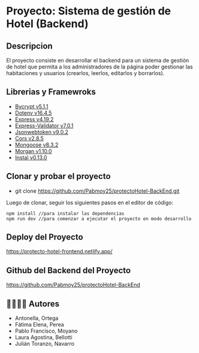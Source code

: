 # Proyecto: Sistema de gestión de Hotel (Backend)

## Descripcion

El proyecto consiste en desarrollar el backend para un sistema de gestión de hotel que permita a los administradores de la página poder  gestionar las habitaciones y usuarios (crearlos, leerlos, editarlos y borrarlos).


## Librerias y Framewroks

- [Bycrypt v5.1.1](https://www.npmjs.com/package/bcrypt)
- [Dotenv v16.4.5](https://www.npmjs.com/package/dotenv)
- [Express v4.19.2](https://expressjs.com/es/)
- [Express-Validator v7.0.1](https://www.npmjs.com/package/express-validator)
- [Jsonwebtoken v9.0.2](https://www.npmjs.com/package/jsonwebtoken)
- [Cors v2.8.5](https://www.npmjs.com/package/cors)
- [Mongoose v8.3.2](https://mongoosejs.com/)
- [Morgan v1.10.0](https://www.npmjs.com/package/morgan)
- [Instal v0.13.0](https://www.npmjs.com/package/install?activeTab=versions)


## Clonar y probar el proyecto

- git clone https://github.com/Pabmoy25/protectoHotel-BackEnd.git

Luego de clonar, seguir los siguientes pasos en el editor de código:

```
npm install //para instalar las dependencias
npm run dev //para comenzar a ejecutar el proyecto en modo desarrollo
```

## Deploy del Proyecto

https://protecto-hotel-frontend.netlify.app/


## Github del Backend del Proyecto

https://github.com/Pabmoy25/protectoHotel-BackEnd

## 👨‍💻👩‍💻 Autores

- Antonella, Ortega
- Fátima Elena, Perea
- Pablo Francisco, Moyano
- Laura Agostina, Bellotti
- Julián Toranzo, Navarro